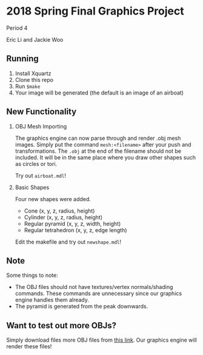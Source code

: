 # 2018 Spring Final Graphics Project  

Period 4

Eric Li and Jackie Woo

## Running 
1. Install Xquartz
2. Clone this repo
3. Run `$make`
4. Your image will be generated (the default is an image of an airboat)

##  New Functionality  

1. OBJ Mesh Importing

   The graphics engine can now parse through and render .obj mesh images. 
   Simply put the command `mesh:<filename>` after your push and transformations.
   The `.obj` at the end of the filename should not be included.
   It will be in the same place where you draw other shapes such as circles or tori.

   Try out `airboat.mdl`!

2. Basic Shapes

   Four new shapes were added.
 
   * Cone (x, y, z, radius, height)
   * Cylinder (x, y, z, radius, height)
   * Regular pyramid (x, y, z, width, height)
   * Regular tetrahedron (x, y, z, edge length)

   Edit the makefile and try out `newshape.mdl`!

## Note
Some things to note:
* The OBJ files should not have textures/vertex normals/shading commands. These commands are unnecessary since our graphics engine handles them already.
* The pyramid is generated from the peak downwards.

## Want to test out more OBJs?
Simply download files more OBJ files from [this link](https://people.sc.fsu.edu/~jburkardt/data/obj/obj.html).
Our graphics engine will render these files!
